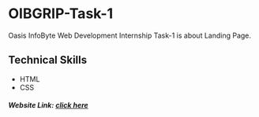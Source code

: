 # OIBGRIP-Task-1
Oasis InfoByte Web Development Internship Task-1 is about Landing Page.
## Technical Skills
- HTML
- CSS
##### Website Link: [click here](https://tejaswini-rudra.github.io/OIBGRIP-Task-1/)
